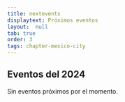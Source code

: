 ```yaml
---
title: nextevents
displaytext: Próximos eventos
layout:  null
tab: true
order: 3
tags: chapter-mexico-city
---
```


## Eventos del 2024

Sin eventos próximos por el momento.
